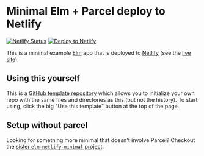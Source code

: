 # Minimal Elm + Parcel deploy to Netlify

[![Netlify Status](https://api.netlify.com/api/v1/badges/9429c584-fc7a-4812-9ebb-df8a3ae3ca92/deploy-status)](https://app.netlify.com/sites/elm-netlify-parcel/deploys) [![Deploy to Netlify](https://www.netlify.com/img/deploy/button.svg)](https://app.netlify.com/start/deploy?repository=https://github.com/JoelQ/elm-netlify-parcel)

This is a minimal example [Elm](https://elm-lang.org) app that is deployed to
[Netlify](https://www.netlify.com/) (see the [live site](https://elm-netlify-parcel.netlify.app/)).

## Using this yourself

This is a [GitHub template repository](https://docs.github.com/en/free-pro-team@latest/github/creating-cloning-and-archiving-repositories/creating-a-repository-from-a-template)
which allows you to initialize your own repo with the same files and directories
as this (but not the history). To start using, click the big "Use this template"
button at the top of the page.

## Setup without parcel

Looking for something more minimal that doesn't involve Parcel? Checkout the
[sister `elm-netlify-minimal` project](https://github.com/JoelQ/elm-netlify-minimal).
